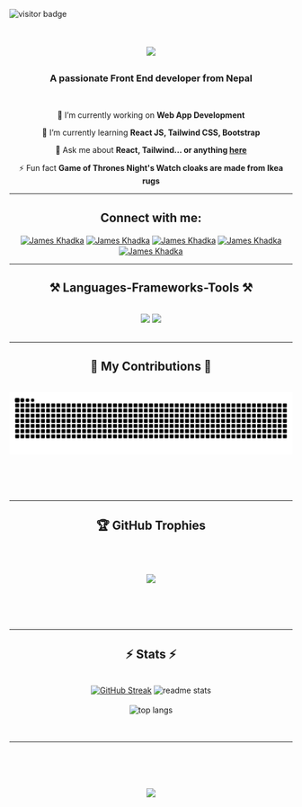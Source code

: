 ![visitor badge](https://visitor-badge.laobi.icu/badge?page_id=jwenjian.visitor-badge&left_color=red&right_color=green) 

<h1 align="center">
 <img src="https://readme-typing-svg.herokuapp.com/?font=Pacifico&size=50&color=ff69b4&center=true&vCenter=true&width=500&height=65&duration=4000&lines=Hi+There!+👋;+I'm+James+Khadka!;+A+BSc.CSIT+Student;+And+a+Football+Lover" />
</h1>

<h3 align="center">A passionate Front End developer from Nepal</h3>

<br/>

<div align="center" >
 
 🔭 I’m currently working on **Web App Development**
 
 🌱 I’m currently learning **React JS, Tailwind CSS, Bootstrap**

💬 Ask me about **React, Tailwind... or anything [here](https://github.com/JamesKhadka/JamesKhadka/issues)**

⚡ Fun fact **Game of Thrones Night's Watch cloaks are made from Ikea rugs**

 </div>
 <hr/>

 <h2 align="center">Connect with me:</h2>
<p align="center">
<a href="https://www.linkedin.com/in/james-khadka-26b100236/" target="blank"><img align="center" src="https://raw.githubusercontent.com/rahuldkjain/github-profile-readme-generator/master/src/images/icons/Social/linked-in-alt.svg" alt="James Khadka" height="40" width="50" /></a>
<a href="https://instagram.com/james_khadka__" target="blank"><img align="center" src="https://raw.githubusercontent.com/rahuldkjain/github-profile-readme-generator/master/src/images/icons/Social/instagram.svg" alt="James Khadka" height="40" width="50" /></a>
<a href="https://x.com/c/James_khadka__" target="blank"><img align="center" src="https://raw.githubusercontent.com/rahuldkjain/github-profile-readme-generator/master/src/images/icons/Social/twitter.svg" alt="James Khadka" height="40" width="50" /></a>
 <a href="https://github.com/JamesKhadka" target="blank"><img align="center" src="https://raw.githubusercontent.com/rahuldkjain/github-profile-readme-generator/master/src/images/icons/Social/github.svg" alt="James Khadka" height="40" width="50" /></a> 
 <a href="https://kganesh.com.np/" target="blank"><img align="center" src="https://raw.githubusercontent.com/rahuldkjain/github-profile-readme-generator/master/src/images/icons/Social/codepen.svg" alt="James Khadka" height="40" width="50" /></a>
</p>
 


 <hr/>
 
<h2 align="center">⚒️ Languages-Frameworks-Tools ⚒️</h2>
<br/>
<div align="center">
<img src="https://skillicons.dev/icons?i=react,bootstrap,mui,html,css,vscode,github,figma,tailwind,git,r" />
<img src="https://skillicons.dev/icons?i=nodejs,python,javascript,typescript,express,firebase,mongodb,c,java,nextjs,mysql" /><br>
</div>

<br/>
<hr/>

<div align="center">
  <h2 >🐍 My Contributions 🐍</h2>
  <br>
  <img alt="snake eating my contributions" src="https://raw.githubusercontent.com/iamjameskhadka/iamjameskhadka/output/github-contribution-grid-snake.svg" />
  
  <br/><br/><br/>
</div>

<hr/>

<div align="center">
<h2>🏆 GitHub Trophies</h2> 
<br><br>

![](https://github-profile-trophy.vercel.app/?username=iamjameskhadka&theme=radical&no-frame=false&no-bg=true&margin-w=20&margin-h=20)

  <br/><br/><br/>

<div/>
<hr/>

<h2 align="center">⚡ Stats ⚡</h2>
<br>
<div align="center">
 <a href="https://git.io/streak-stats"><img width="443"  src="https://streak-stats.demolab.com?user=iamjameskhadka&theme=panda" alt="GitHub Streak" /></a>
  <img width="410"  src="https://github-readme-stats.vercel.app/api?username=iamjameskhadka&count_private=true&show_icons=true&theme=panda&rank_icon=github&border_radius=10" alt="readme stats" />
  <br/> <br/>
  <img width="410" align="center" src="https://github-readme-stats.vercel.app/api/top-langs/?username=iamjameskhadka&hide=HTML&langs_count=8&layout=compact&theme=panda&border_radius=10&size_weight=0.5&count_weight=0.5&exclude_repo=github-readme-stats" alt="top langs" />
</div>


<br/>
<br/>


<hr/>

<br/>

<h1 align="center">
    <img src="https://readme-typing-svg.herokuapp.com/?font=Poppins&size=17&color=ff69b4&center=true&vCenter=true&width=500&height=70&duration=5000&lines=THANK+YOU+FOR+VISITING;+|+DON'T+FORGET+TO+SMASH+THAT+STAR+AND+FORK+IN+REPO;" />
</h1>


<br/>
